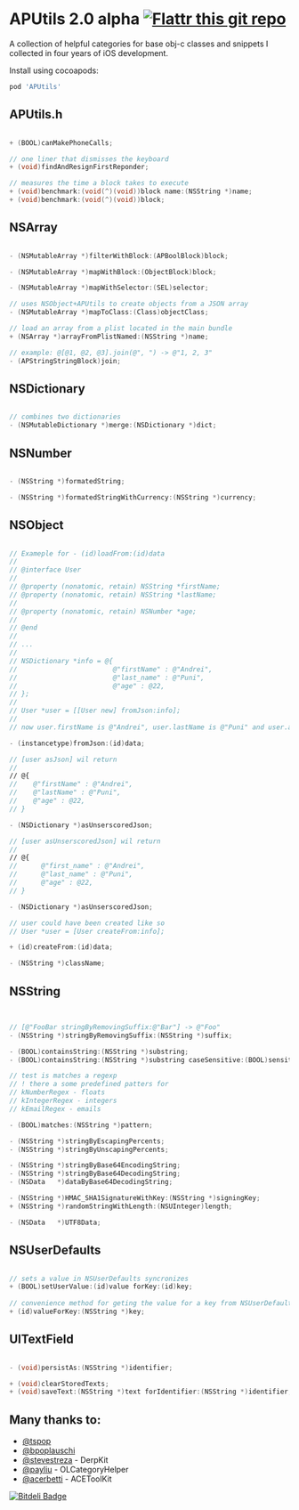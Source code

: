 APUtils 2.0 alpha [![Flattr this git repo](http://api.flattr.com/button/flattr-badge-large.png)](https://flattr.com/submit/auto?user_id=andrei512&url=https://github.com/andrei512/APUtils&title=APUtils&language=&tags=github&category=software) 
=======

A collection of helpful categories for base obj-c classes and snippets I collected in four years of iOS development.

Install using cocoapods:

```ruby
pod 'APUtils'
```

## APUtils.h

```objective-c

+ (BOOL)canMakePhoneCalls;

// one liner that dismisses the keyboard
+ (void)findAndResignFirstReponder;

// measures the time a block takes to execute
+ (void)benchmark:(void(^)(void))block name:(NSString *)name;
+ (void)benchmark:(void(^)(void))block;


```

## NSArray

```objective-c

- (NSMutableArray *)filterWithBlock:(APBoolBlock)block;

- (NSMutableArray *)mapWithBlock:(ObjectBlock)block;

- (NSMutableArray *)mapWithSelector:(SEL)selector;

// uses NSObject+APUtils to create objects from a JSON array
- (NSMutableArray *)mapToClass:(Class)objectClass;

// load an array from a plist located in the main bundle
+ (NSArray *)arrayFromPlistNamed:(NSString *)name;

// example: @[@1, @2, @3].join(@", ") -> @"1, 2, 3"
- (APStringStringBlock)join;

```


## NSDictionary

```objective-c

// combines two dictionaries 
- (NSMutableDictionary *)merge:(NSDictionary *)dict;

```

## NSNumber

```objective-c

- (NSString *)formatedString;

- (NSString *)formatedStringWithCurrency:(NSString *)currency;

```


## NSObject

```objective-c

// Exameple for - (id)loadFrom:(id)data
//
// @interface User
//
// @property (nonatomic, retain) NSString *firstName;
// @property (nonatomic, retain) NSString *lastName;
//
// @property (nonatomic, retain) NSNumber *age;
//
// @end
//
// ...
//
// NSDictionary *info = @{
//                        @"firstName" : @"Andrei",
//                        @"last_name" : @"Puni",
//                        @"age" : @22,
// };
//
// User *user = [[User new] fromJson:info];
//
// now user.firstName is @"Andrei", user.lastName is @"Puni" and user.age is @22

- (instancetype)fromJson:(id)data;

// [user asJson] wil return 
//
// @{
//    @"firstName" : @"Andrei",
//    @"lastName" : @"Puni",
//    @"age" : @22,
// }

- (NSDictionary *)asUnserscoredJson;

// [user asUnserscoredJson] wil return 
//
// @{
//      @"first_name" : @"Andrei",
//      @"last_name" : @"Puni",
//      @"age" : @22,
// }

- (NSDictionary *)asUnserscoredJson;

// user could have been created like so
// User *user = [User createFrom:info];

+ (id)createFrom:(id)data;

- (NSString *)className;


```

## NSString

```objective-c


// [@"FooBar stringByRemovingSuffix:@"Bar"] -> @"Foo"
- (NSString *)stringByRemovingSuffix:(NSString *)suffix;

- (BOOL)containsString:(NSString *)substring;
- (BOOL)containsString:(NSString *)substring caseSensitive:(BOOL)sensitive;

// test is matches a regexp 
// ! there a some predefined patters for
// kNumberRegex - floats
// kIntegerRegex - integers
// kEmailRegex - emails

- (BOOL)matches:(NSString *)pattern;

- (NSString *)stringByEscapingPercents;
- (NSString *)stringByUnscapingPercents;

- (NSString *)stringByBase64EncodingString;
- (NSString *)stringByBase64DecodingString;
- (NSData   *)dataByBase64DecodingString;

- (NSString *)HMAC_SHA1SignatureWithKey:(NSString *)signingKey;
+ (NSString *)randomStringWithLength:(NSUInteger)length;

- (NSData   *)UTF8Data;

```


## NSUserDefaults

```objective-c

// sets a value in NSUserDefaults syncronizes
+ (BOOL)setUserValue:(id)value forKey:(id)key;
 
// convenience method for geting the value for a key from NSUserDefaults
+ (id)valueForKey:(NSString *)key;

```


## UITextField

```objective-c

- (void)persistAs:(NSString *)identifier;

+ (void)clearStoredTexts;
+ (void)saveText:(NSString *)text forIdentifier:(NSString *)identifier;


```

## Many thanks to:
* [@tspop](https://github.com/tspop)
* [@bpoplauschi](https://github.com/bpoplauschi)
* [@stevestreza](https://github.com/stevestreza) - DerpKit
* [@payliu](https://github.com/payliu) - OLCategoryHelper
* [@acerbetti](https://github.com/acerbetti) - ACEToolKit


[![Bitdeli Badge](https://d2weczhvl823v0.cloudfront.net/andrei512/aputils/trend.png)](https://bitdeli.com/free "Bitdeli Badge")

